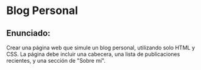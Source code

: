# Blog Personal

## Enunciado:

Crear una página web que simule un blog personal, utilizando solo HTML y CSS. La página debe incluir una cabecera, una lista de publicaciones recientes, y una sección de "Sobre mí".